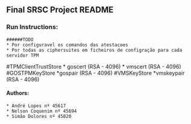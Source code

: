 ## Final SRSC Project README

### Run Instructions:

    ######TODO
    * Por configuravel os comandos das atestacoes
    * Por todas as ciphersuites em ficheiros de configração para cada servidor TPM

#TPMClientTrustStore
	* goscert (RSA - 4096)
	* vmscert (RSA - 4096)
#GOSTPMKeyStore
	*gospair (RSA - 4096)
#VMSKeyStore
	*vmskeypair (RSA - 4096)


#### Authors:

	* André Lopes nº 45617
	* Nelson Coquenim nº 45694
	* Simão Dolores nº 45020